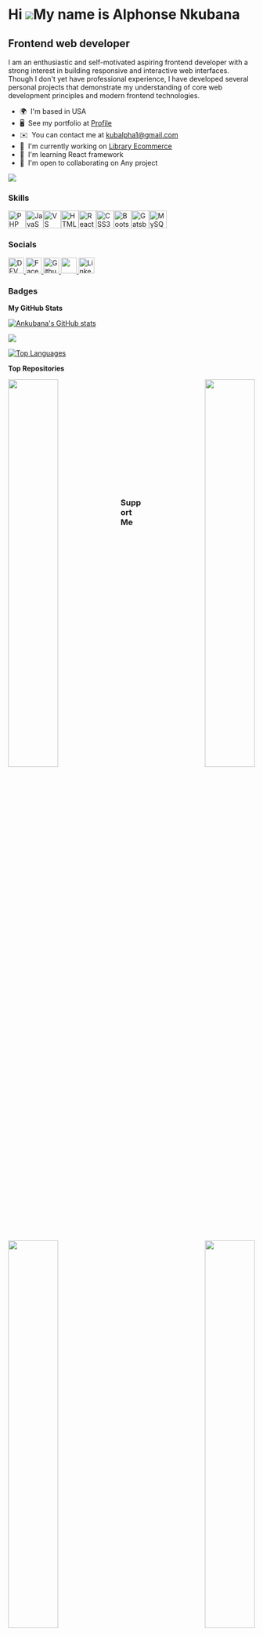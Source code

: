 Hi ![](https://user-images.githubusercontent.com/18350557/176309783-0785949b-9127-417c-8b55-ab5a4333674e.gif)My name is Alphonse Nkubana
========================================================================================================================================

Frontend web developer
----------------------

I am an enthusiastic and self-motivated aspiring frontend developer with a strong interest in building responsive and interactive web interfaces. Though I don't yet have professional experience, I have developed several personal projects that demonstrate my understanding of core web development principles and modern frontend technologies.

* 🌍  I'm based in USA
* 🖥️  See my portfolio at [Profile](http://github.com/Ankubana/Profile )
* ✉️  You can contact me at [kubalpha1@gmail.com](mailto:kubalpha1@gmail.com)
* 🚀  I'm currently working on [Library Ecommerce](http://github.com/Ankubana/Alpha_Ecommerce_Library)
* 🧠  I'm learning React framework
* 🤝  I'm open to collaborating on Any project

<a href="https://www.github.com/Ankubana" target="_blank" rel="noreferrer"><img
src="https://img.shields.io/github/followers/Ankubana?logo=github&style=for-the-badge&color=0891b2&labelColor=000000" /></a>

### Skills


<p align="left">
<a href="https://www.php.net/" target="_blank" rel="noreferrer"><img src="https://raw.githubusercontent.com/danielcranney/readme-generator/main/public/icons/skills/php-colored.svg" width="36" height="36" alt="PHP" title="PHP"/></a><a href="https://developer.mozilla.org/en-US/docs/Web/JavaScript" target="_blank" rel="noreferrer"><img src="https://raw.githubusercontent.com/danielcranney/readme-generator/main/public/icons/skills/javascript-colored.svg" width="36" height="36" alt="JavaScript" title="JavaScript"/></a><a href="https://code.visualstudio.com/" target="_blank" rel="noreferrer"><img src="https://raw.githubusercontent.com/danielcranney/readme-generator/main/public/icons/skills/visualstudiocode-colored.svg" width="36" height="36" alt="VS Code" title="VS Code"/></a><a href="https://developer.mozilla.org/en-US/docs/Glossary/HTML5" target="_blank" rel="noreferrer"><img src="https://raw.githubusercontent.com/danielcranney/readme-generator/main/public/icons/skills/html5-colored.svg" width="36" height="36" alt="HTML5" title="HTML5"/></a><a href="https://reactjs.org/" target="_blank" rel="noreferrer"><img src="https://raw.githubusercontent.com/danielcranney/readme-generator/main/public/icons/skills/react-colored.svg" width="36" height="36" alt="React" title="React"/></a><a href="https://www.w3.org/TR/CSS/#css" target="_blank" rel="noreferrer"><img src="https://raw.githubusercontent.com/danielcranney/readme-generator/main/public/icons/skills/css3-colored.svg" width="36" height="36" alt="CSS3" title="CSS3"/></a><a href="https://getbootstrap.com/" target="_blank" rel="noreferrer"><img src="https://raw.githubusercontent.com/danielcranney/readme-generator/main/public/icons/skills/bootstrap-colored.svg" width="36" height="36" alt="Bootstrap" title="Bootstrap"/></a><a href="https://www.gatsbyjs.com/" target="_blank" rel="noreferrer"><img src="https://raw.githubusercontent.com/danielcranney/readme-generator/main/public/icons/skills/gatsby-colored.svg" width="36" height="36" alt="Gatsby" title="Gatsby"/></a><a href="https://www.mysql.com/" target="_blank" rel="noreferrer"><img src="https://raw.githubusercontent.com/danielcranney/readme-generator/main/public/icons/skills/mysql-colored.svg" width="36" height="36" alt="MySQL" title="MySQL"/></a>
</p>


### Socials

<p align="left"> <a href="https://www.dev.to/Ankubana" target="_blank" rel="noreferrer"> <picture> <source media="(prefers-color-scheme: dark)" srcset="https://raw.githubusercontent.com/danielcranney/readme-generator/main/public/icons/socials/devdotto-dark.svg" /> <source media="(prefers-color-scheme: light)" srcset="https://raw.githubusercontent.com/danielcranney/readme-generator/main/public/icons/socials/devdotto.svg" /> <img src="https://raw.githubusercontent.com/danielcranney/readme-generator/main/public/icons/socials/devdotto.svg" width="32" height="32" alt="DEV" title="DEV" /> </picture> </a> <a href="https://www.facebook.com/Alphonse.nkubana " target="_blank" rel="noreferrer"> <picture> <source media="(prefers-color-scheme: dark)" srcset="https://raw.githubusercontent.com/danielcranney/readme-generator/main/public/icons/socials/facebook-dark.svg" /> <source media="(prefers-color-scheme: light)" srcset="https://raw.githubusercontent.com/danielcranney/readme-generator/main/public/icons/socials/facebook.svg" /> <img src="https://raw.githubusercontent.com/danielcranney/readme-generator/main/public/icons/socials/facebook.svg" width="32" height="32" alt="Facebook" title="Facebook" /> </picture> </a> <a href="https://www.github.com/Ankubana" target="_blank" rel="noreferrer"> <picture> <source media="(prefers-color-scheme: dark)" srcset="https://raw.githubusercontent.com/danielcranney/readme-generator/main/public/icons/socials/github-dark.svg" /> <source media="(prefers-color-scheme: light)" srcset="https://raw.githubusercontent.com/danielcranney/readme-generator/main/public/icons/socials/github.svg" /> <img src="https://raw.githubusercontent.com/danielcranney/readme-generator/main/public/icons/socials/github.svg" width="32" height="32" alt="Github" title="Github" /> </picture> </a> <a href="https://www.gitlab.com/ankubana-group" target="_blank" rel="noreferrer"> <picture> <source media="(prefers-color-scheme: dark)" srcset="" /> <source media="(prefers-color-scheme: light)" srcset="https://raw.githubusercontent.com/danielcranney/readme-generator/main/public/icons/socials/gitlab.svg" /> <img src="https://raw.githubusercontent.com/danielcranney/readme-generator/main/public/icons/socials/gitlab.svg" width="32" height="32" alt="" title="" /> </picture> </a> <a href="https://www.linkedin.com/in/feed/" target="_blank" rel="noreferrer"> <picture> <source media="(prefers-color-scheme: dark)" srcset="https://raw.githubusercontent.com/danielcranney/readme-generator/main/public/icons/socials/linkedin-dark.svg" /> <source media="(prefers-color-scheme: light)" srcset="https://raw.githubusercontent.com/danielcranney/readme-generator/main/public/icons/socials/linkedin.svg" /> <img src="https://raw.githubusercontent.com/danielcranney/readme-generator/main/public/icons/socials/linkedin.svg" width="32" height="32" alt="LinkedIn" title="LinkedIn" /> </picture> </a></p>

### Badges

<b>My GitHub Stats</b>

<a href="http://www.github.com/Ankubana"><img src="https://github-readme-stats.vercel.app/api?username=Ankubana&show_icons=true&hide=&count_private=true&title_color=3382ed&text_color=ffffff&icon_color=0891b2&bg_color=000000&hide_border=true&show_icons=true" alt="Ankubana's GitHub stats" /></a>

<a href="http://www.github.com/Ankubana"><img src="https://github-readme-streak-stats.herokuapp.com/?user=Ankubana&stroke=ffffff&background=000000&ring=3382ed&fire=3382ed&currStreakNum=ffffff&currStreakLabel=3382ed&sideNums=ffffff&sideLabels=ffffff&dates=ffffff&hide_border=true" /></a>

<a href="https://github.com/Ankubana" align="left"><img src="https://github-readme-stats.vercel.app/api/top-langs/?username=Ankubana&langs_count=10&title_color=3382ed&text_color=ffffff&icon_color=0891b2&bg_color=000000&hide_border=true&locale=en&custom_title=Top%20%Languages" alt="Top Languages" /></a>

<b>Top Repositories</b>

<div width="100%" align="center"><a href="https://github.com/Ankubana/Movies_Ecommerce" align="left"><img align="left" width="45%" src="https://github-readme-stats.vercel.app/api/pin/?username=Ankubana&repo=Movies_Ecommerce&title_color=3382ed&text_color=ffffff&icon_color=0891b2&bg_color=000000&hide_border=true&locale=en" /></a><a href="https://github.com/Ankubana/Alpha_Ecommerce_Library" align="right"><img align="right" width="45%" src="https://github-readme-stats.vercel.app/api/pin/?username=Ankubana&repo=Alpha_Ecommerce_Library&title_color=3382ed&text_color=ffffff&icon_color=0891b2&bg_color=000000&hide_border=true&locale=en" /></a></div><br /><br /><br /><br /><br /><br /><br />

<br /><br /><br /><br /><br />

<div width="100%" align="center"><a href="https://github.com/Ankubana/Alphonse-internship" align="left"><img align="left" width="45%" src="https://github-readme-stats.vercel.app/api/pin/?username=Ankubana&repo=Alphonse-internship&title_color=3382ed&text_color=ffffff&icon_color=0891b2&bg_color=000000&hide_border=true&locale=en" /></a><a href="https://github.com/Ankubana/E-portifolio" align="right"><img align="right" width="45%" src="https://github-readme-stats.vercel.app/api/pin/?username=Ankubana&repo=E-portifolio&title_color=3382ed&text_color=ffffff&icon_color=0891b2&bg_color=000000&hide_border=true&locale=en" /></a></div>

### Support Me

<ul style="list-style-type: none; margin: 0;">

<li style="display: inline-block; margin-right: 0.25rem;"><a href="https://www.ko-fi.com/KO-FI"><img src="https://storage.ko-fi.com/cdn/kofi2.png?v=3" width="150"/></a></li>

</ul>

                  
             
                   
